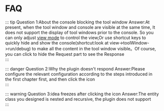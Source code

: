 # FAQ

::: tip Question 1:About the console blocking the tool window
Answer:At present, when the tool window and console are visible at the same time, It does not support the display of tool windows prior to the console. So you can only adjust [view mode](https://www.jetbrains.com/help/idea/viewing-modes.html)
to control the view,Or use shortcut keys to quickly hide and show the console(shortcut:look at view->toolWindow->run/debug) to make all the content in the tool window visible。Of course, you can click to hide the Request part to see the Response  
:::

::: danger Question 2:Why the plugin doesn't respond
Answer:Please configure the relevant configuration according to the steps introduced in the first chapter first, and then click the icon  
:::

::: warning Question 3:idea freezes after clicking the icon
Answer:The entity class you designed is nested and recursive, the plugin does not support  
:::